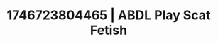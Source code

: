 ---
categories:
- Fantasy lover
- Erotic AI content
- AI-generated
- Erotic curves
- Sapphic desires
- Afterglow vibes
- ASMR
- Cosplay
image: /assets/images/1746723804465.jpg
layout: post
seo:
  description: Featured content with artistic Scat Fetish, ABDL Play. HD images available.
  keywords: Scat Fetish, ABDL Play
  og_image: /assets/images/1746723804465.jpg
  schema_type: VisualArtwork
tags:
- '#1746723804465'
- ABDL Play
- Scat Fetish
title: 1746723804465 | ABDL Play Scat Fetish
---